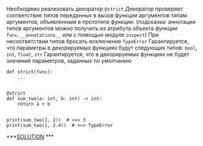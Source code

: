 Необходимо реализовать декоратор `@strict`
Декоратор проверяет соответствие типов переданных в вызов функции аргументов типам аргументов, объявленным в прототипе функции.
(подсказка: аннотации типов аргументов можно получить из атрибута объекта функции `func.__annotations__` или с помощью модуля `inspect`)
При несоответствии типов бросать исключение `TypeError`
Гарантируется, что параметры в декорируемых функциях будут следующих типов: `bool`, `int`, `float`, `str` 
Гарантируется, что в декорируемых функциях не будет значений параметров, заданных по умолчанию


```python3
def strict(func):
    ...


@strict
def sum_two(a: int, b: int) -> int:
    return a + b


print(sum_two(1, 2))  # >>> 3
print(sum_two(1, 2.4))  # >>> TypeError
```

***[SOLUTION](task1/solution.py) ***